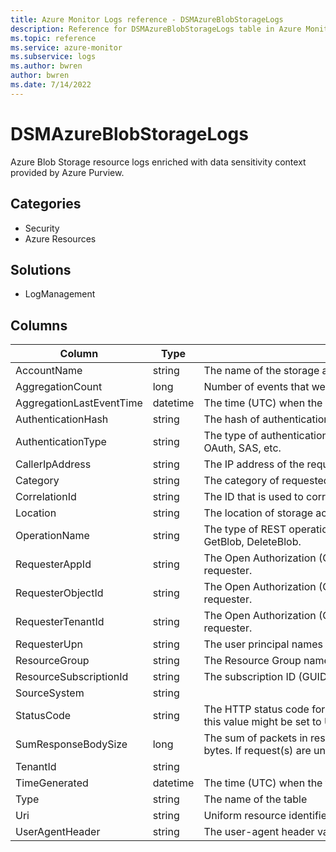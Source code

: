 ```yaml
---
title: Azure Monitor Logs reference - DSMAzureBlobStorageLogs
description: Reference for DSMAzureBlobStorageLogs table in Azure Monitor Logs.
ms.topic: reference
ms.service: azure-monitor
ms.subservice: logs
ms.author: bwren
author: bwren
ms.date: 7/14/2022
---
```


# DSMAzureBlobStorageLogs

 Azure Blob Storage resource logs enriched with data sensitivity context provided by Azure Purview.

## Categories

- Security
- Azure Resources
## Solutions

- LogManagement




## Columns

| Column | Type | Description |
| --- | --- | --- |
| AccountName | string | The name of the storage account. |
| AggregationCount | long | Number of events that were aggregated into a single entry. |
| AggregationLastEventTime | datetime | The time (UTC) when the last request was received by storage. |
| AuthenticationHash | string | The hash of authentication token. |
| AuthenticationType | string | The type of authentication that was used to make the request. E.g. OAuth, SAS, etc. |
| CallerIpAddress | string | The IP address of the requester. |
| Category | string | The category of requested operation. |
| CorrelationId | string | The ID that is used to correlate resource logs with data sensitivity logs. |
| Location | string | The location of storage account. |
| OperationName | string | The type of REST operation that was performed. For example: GetBlob, DeleteBlob. |
| RequesterAppId | string | The Open Authorization (OAuth) application ID that is used as the requester. |
| RequesterObjectId | string | The Open Authorization (OAuth) object ID that is used as the requester. |
| RequesterTenantId | string | The Open Authorization (OAuth) tenant ID that is used as the requester. |
| RequesterUpn | string | The user principal names (UPN) of requestor. |
| ResourceGroup | string | The Resource Group name of the storage account that was accessed. |
| ResourceSubscriptionId | string | The subscription ID (GUID) of the storage account being accessed. |
| SourceSystem | string |  |
| StatusCode | string | The HTTP status code for the request. If the request is interrupted, this value might be set to Unknown. |
| SumResponseBodySize | long | The sum of packets in responses written by the storage service, in bytes. If request(s) are unsuccessful, this value may be empty. |
| TenantId | string |  |
| TimeGenerated | datetime | The time (UTC) when the first request was received by storage. |
| Type | string | The name of the table |
| Uri | string | Uniform resource identifier that is requested. |
| UserAgentHeader | string | The user-agent header value. |
